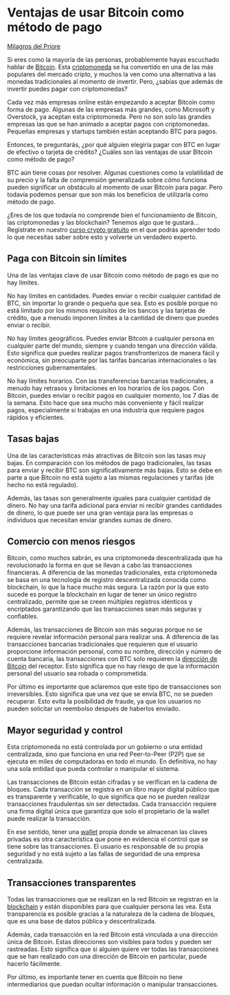 # **Ventajas de usar Bitcoin como método de pago**

[Milagros del Priore](https://wiki.lemon.me/autor/milagrosdelpriore/)

Si eres como la mayoría de las personas, probablemente hayas escuchado
hablar de [Bitcoin](https://wiki.lemon.me/bitcoin/que-es-bitcoin-btc/).
Esta
[criptomoneda](https://wiki.lemon.me/crypto-for-beginners/que-son-las-criptomonedas-y-como-funcionan/)
se ha convertido en una de las más populares del mercado cripto, y
muchos la ven como una alternativa a las monedas tradicionales al
momento de invertir. Pero, ¿sabías que además de invertir puedes pagar
con criptomonedas?

Cada vez más empresas online están empezando a aceptar Bitcoin como
forma de pago. Algunas de las empresas más grandes, como Microsoft y
Overstock, ya aceptan esta criptomoneda. Pero no son solo las grandes
empresas las que se han animado a aceptar pagos con criptomonedas.
Pequeñas empresas y startups también están aceptando BTC para pagos.

Entonces, te preguntarás, ¿por qué alguien elegiría pagar con BTC en
lugar de efectivo o tarjeta de crédito? ¿Cuáles son las ventajas de usar
Bitcoin como método de pago?

BTC aún tiene cosas por resolver. Algunas cuestiones como la volatilidad
de su precio y la falta de comprensión generalizada sobre cómo funciona
pueden significar un obstáculo al momento de usar Bitcoin para pagar.
Pero todavía podemos pensar que son más los beneficios de utilizarla
como método de pago.

¿Eres de los que todavía no comprende bien el funcionamiento de Bitcoin,
las criptomonedas y las blockchain? Tenemos algo que te gustará...
Regístrate en nuestro [curso crypto gratuito](http://curso.lemon.me/) en
el que podrás aprender todo lo que necesitas saber sobre esto y volverte
un verdadero experto.

## Paga con Bitcoin sin límites

Una de las ventajas clave de usar Bitcoin como método de pago es que no
hay límites.

No hay límites en cantidades. Puedes enviar o recibir cualquier cantidad
de BTC, sin importar lo grande o pequeña que sea. Esto es posible porque
no está limitado por los mismos requisitos de los bancos y las tarjetas
de crédito, que a menudo imponen límites a la cantidad de dinero que
puedes enviar o recibir.

No hay límites geográficos. Puedes enviar Bitcoin a cualquier persona en
cualquier parte del mundo, siempre y cuando tengan una dirección válida.
Esto significa que puedes realizar pagos transfronterizos de manera
fácil y económica, sin preocuparte por las tarifas bancarias
internacionales o las restricciones gubernamentales.

No hay límites horarios. Con las transferencias bancarias tradicionales,
a menudo hay retrasos y limitaciones en los horarios de los pagos. Con
Bitcoin, puedes enviar o recibir pagos en cualquier momento, los 7 días
de la semana. Esto hace que sea mucho más conveniente y fácil realizar
pagos, especialmente si trabajas en una industria que requiere pagos
rápidos y eficientes.

## Tasas bajas

Una de las características más atractivas de Bitcoin son las tasas muy
bajas. En comparación con los métodos de pago tradicionales, las tasas
para enviar y recibir BTC son significativamente más bajas. Esto se debe
en parte a que Bitcoin no está sujeto a las mismas regulaciones y
tarifas (de hecho no está regulado).

Además, las tasas son generalmente iguales para cualquier cantidad de
dinero. No hay una tarifa adicional para enviar ni recibir grandes
cantidades de dinero, lo que puede ser una gran ventaja para las
empresas o individuos que necesitan enviar grandes sumas de dinero.

## Comercio con menos riesgos

Bitcoin, como muchos sabrán, es una criptomoneda descentralizada que ha
revolucionado la forma en que se llevan a cabo las transacciones
financieras. A diferencia de las monedas tradicionales, esta
criptomoneda se basa en una tecnología de registro descentralizada
conocida como blockchain, lo que la hace mucho más segura. La razón por
la que esto sucede es porque la blockchain en lugar de tener un único
registro centralizado, permite que se creen múltiples registros
idénticos y encriptados garantizando que las transacciones sean más
seguras y confiables.

Además, las transacciones de Bitcoin son más seguras porque no se
requiere revelar información personal para realizar una. A diferencia de
las transacciones bancarias tradicionales que requieren que el usuario
proporcione información personal, como su nombre, dirección y número de
cuenta bancaria, las transacciones con BTC solo requieren la [dirección
de Bitcoin](https://wiki.lemon.me/bitcoin/que-es-una-direccion-bitcoin/)
del receptor. Esto significa que no hay riesgo de que la información
personal del usuario sea robada o comprometida.

Por último es importante que aclaremos que este tipo de transacciones
son irreversibles. Esto significa que una vez que se envía BTC, no se
pueden recuperar. Esto evita la posibilidad de fraude, ya que los
usuarios no pueden solicitar un reembolso después de haberlos enviado.

## Mayor seguridad y control

Esta criptomoneda no está controlada por un gobierno o una entidad
centralizada, sino que funciona en una red Peer-to-Peer (P2P) que se
ejecuta en miles de computadoras en todo el mundo. En definitiva, no hay
una sola entidad que pueda controlar o manipular el sistema.

Las transacciones de Bitcoin están cifradas y se verifican en la cadena
de bloques. Cada transacción se registra en un libro mayor digital
público que es transparente y verificable, lo que significa que no se
pueden realizar transacciones fraudulentas sin ser detectadas. Cada
transacción requiere una firma digital única que garantiza que solo el
propietario de la wallet puede realizar la transacción.

En ese sentido, tener una
[wallet](https://wiki.lemon.me/crypto-for-beginners/crypto-wallets-que-son-cual-elegir-y-como-asegurarte-su-seguridad/)
propia donde se almacenan las claves privadas es otra característica que
pone en evidencia el control que se tiene sobre las transacciones. El
usuario es responsable de su propia seguridad y no está sujeto a las
fallas de seguridad de una empresa centralizada.

## Transacciones transparentes

Todas las transacciones que se realizan en la red Bitcoin se registran
en la
[blockchain](https://wiki.lemon.me/blockchain/blockchain-que-es-y-por-que-es-importante/)
y están disponibles para que cualquier persona las vea. Esta
transparencia es posible gracias a la naturaleza de la cadena de
bloques, que es una base de datos pública y descentralizada.

Además, cada transacción en la red Bitcoin está vinculada a una
dirección única de Bitcoin. Estas direcciones son visibles para todos y
pueden ser rastreadas. Esto significa que si alguien quiere ver todas
las transacciones que se han realizado con una dirección de Bitcoin en
particular, puede hacerlo fácilmente.

Por último, es importante tener en cuenta que Bitcoin no tiene
intermediarios que puedan ocultar información o manipular transacciones.
